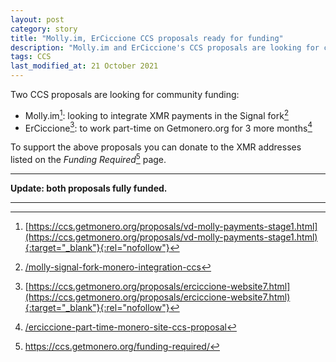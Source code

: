 ```yaml
---
layout: post
category: story
title: "Molly.im, ErCiccione CCS proposals ready for funding"
description: "Molly.im and ErCiccione's CCS proposals are looking for community funding."
tags: CCS
last_modified_at: 21 October 2021
---
```


Two CCS proposals are looking for community funding: 

- Molly.im[^1]: looking to integrate XMR payments in the Signal fork[^2]
- ErCiccione[^3]: to work part-time on Getmonero.org for 3 more months[^4]

To support the above proposals you can donate to the XMR addresses listed on the *Funding Required*[^5] page.

---

**Update: both proposals fully funded.**

---

[^1]: [https://ccs.getmonero.org/proposals/vd-molly-payments-stage1.html](https://ccs.getmonero.org/proposals/vd-molly-payments-stage1.html){:target="_blank"}{:rel="nofollow"}
[^2]: [/molly-signal-fork-monero-integration-ccs](/molly-signal-fork-monero-integration-ccs)
[^3]: [https://ccs.getmonero.org/proposals/erciccione-website7.html](https://ccs.getmonero.org/proposals/erciccione-website7.html){:target="_blank"}{:rel="nofollow"}
[^4]: [/erciccione-part-time-monero-site-ccs-proposal](/erciccione-part-time-monero-site-ccs-proposal)
[^5]: https://ccs.getmonero.org/funding-required/
